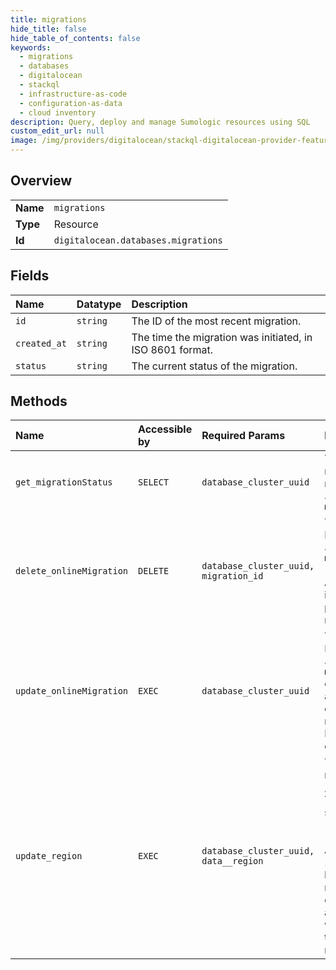 ```yaml
---
title: migrations
hide_title: false
hide_table_of_contents: false
keywords:
  - migrations
  - databases
  - digitalocean    
  - stackql
  - infrastructure-as-code
  - configuration-as-data
  - cloud inventory
description: Query, deploy and manage Sumologic resources using SQL
custom_edit_url: null
image: /img/providers/digitalocean/stackql-digitalocean-provider-featured-image.png
---
```

  
    

## Overview
<table><tbody>
<tr><td><b>Name</b></td><td><code>migrations</code></td></tr>
<tr><td><b>Type</b></td><td>Resource</td></tr>
<tr><td><b>Id</b></td><td><code>digitalocean.databases.migrations</code></td></tr>
</tbody></table>

## Fields
| Name | Datatype | Description |
|:-----|:---------|:------------|
| `id` | `string` | The ID of the most recent migration. |
| `created_at` | `string` | The time the migration was initiated, in ISO 8601 format. |
| `status` | `string` | The current status of the migration. |
## Methods
| Name | Accessible by | Required Params | Description |
|:-----|:--------------|:----------------|:------------|
| `get_migrationStatus` | `SELECT` | `database_cluster_uuid` | To retrieve the status of the most recent online migration, send a GET request to `/v2/databases/$DATABASE_ID/online-migration`.  |
| `delete_onlineMigration` | `DELETE` | `database_cluster_uuid, migration_id` | To stop an online migration, send a DELETE request to `/v2/databases/$DATABASE_ID/online-migration/$MIGRATION_ID`.<br /><br />A status of 204 will be given. This indicates that the request was processed successfully, but that no response body is needed.<br /> |
| `update_onlineMigration` | `EXEC` | `database_cluster_uuid` | To start an online migration, send a PUT request to `/v2/databases/$DATABASE_ID/online-migration` endpoint. Migrating a cluster establishes a connection with an existing cluster and replicates its contents to the target cluster. Online migration is only available for MySQL, PostgreSQL, and Redis clusters. |
| `update_region` | `EXEC` | `database_cluster_uuid, data__region` | To migrate a database cluster to a new region, send a `PUT` request to<br />`/v2/databases/$DATABASE_ID/migrate`. The body of the request must specify a<br />`region` attribute.<br /><br />A successful request will receive a 202 Accepted status code with no body in<br />response. Querying the database cluster will show that its `status` attribute<br />will now be set to `migrating`. This will transition back to `online` when the<br />migration has completed.<br /> |
